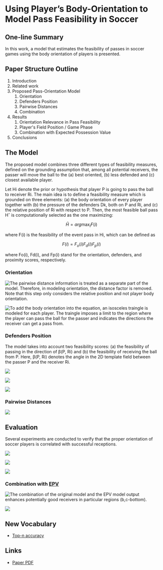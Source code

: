 # Using Player’s Body-Orientation to Model Pass Feasibility in Soccer

## One-line Summary

In this work, a model that estimates the feasibility of passes in soccer games using the body orientation of players is presented.

## Paper Structure Outline

1. Introduction
2. Related work
3. Proposed Pass-Orientation Model
   1. Orientation
   2. Defenders Position
   3. Pairwise Distances
   4. Combination
4. Results
   1. Orientation Relevance in Pass Feasibility
   2. Player's Field Position / Game Phase
   3. Combination with Expected Possession Value
5. Conclusions

## The Model

The proposed model combines three different types of feasibility measures, defined on the grounding assumption that, among all potential receivers, the passer will move the ball to the (a) best oriented, (b) less defended and (c) closest available player.

Let Hi denote the prior or hypothesis that player P is going to pass the ball to receiver Ri. The main idea is to define a feasibility measure which is grounded on three elements: (a) the body orientation of every player together with (b) the pressure of the defenders Dk, both on P and Ri, and (c) the relative position of Ri with respect to P. Then, the most feasible ball pass Hˆ is computationally selected as the one maximizing:

$$
\hat{H} = arg\max_{i} F(i)
$$

where F(i) is the feasibility of the event pass in Hi, which can be defined as

$$
F(i) = F_o(i)F_d(i)F_p(i)
$$

where Fo(i), Fd(i), and Fp(i) stand for the orientation, defenders, and proximity scores, respectively.

### Orientation

![The pairwise distance information is treated as a separate part of the model. Therefore, in modeling orientation, the distance factor is removed. Note that this step only considers the relative position and not player body orientation.](../../.gitbook/assets/screen-shot-2021-01-06-at-10.33.15-am.png)

![To add the body orientation into the equation, an isosceles traingle is modeled for each player. The traingle imposes a limit to the region where the player can pass the ball for the passer and indicates the directions the receiver can get a pass from.](../../.gitbook/assets/screen-shot-2021-01-06-at-10.36.07-am.png)

### Defenders Position

The model takes into account two feasibility scores: (a) the feasibility of passing in the direction of β(P, Ri) and (b) the feasibility of receiving the ball from P. Here, β(P, Ri) denotes the angle in the 2D template field between the passer P and the receiver Ri.

![](../../.gitbook/assets/screen-shot-2021-01-06-at-10.41.44-am.png)

![](../../.gitbook/assets/screen-shot-2021-01-06-at-10.42.03-am.png)

![](../../.gitbook/assets/screen-shot-2021-01-06-at-10.42.27-am.png)

### Pairwise Distances

![](../../.gitbook/assets/screen-shot-2021-01-06-at-10.43.24-am.png)

## Evaluation

Several experiments are conducted to verify that the proper orientation of soccer players is correlated with successful receptions.

![](../../.gitbook/assets/screen-shot-2021-01-06-at-10.47.13-am.png)

![](../../.gitbook/assets/screen-shot-2021-01-06-at-10.47.25-am.png)

![](../../.gitbook/assets/screen-shot-2021-01-06-at-10.48.13-am.png)

### Combination with [EPV](broken-reference)

![The combination of the original model and the EPV model output enhances potentially good receivers in particular regions (b,c-bottom).](../../.gitbook/assets/screen-shot-2021-01-06-at-10.49.03-am.png)

![](../../.gitbook/assets/screen-shot-2021-01-06-at-10.53.46-am.png)

## New Vocabulary

* [Top-n accuracy](https://stats.stackexchange.com/questions/95391/what-is-the-definition-of-top-n-accuracy)

## Links

* [Paper PDF](https://openaccess.thecvf.com/content\_CVPRW\_2020/papers/w53/Arbues-Sanguesa\_Using\_Players\_Body-Orientation\_to\_Model\_Pass\_Feasibility\_in\_Soccer\_CVPRW\_2020\_paper.pdf)
